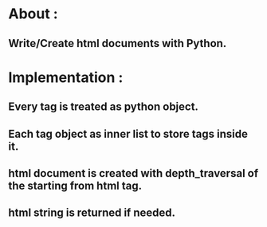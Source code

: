 
# About :
## Write/Create html documents with Python.


# Implementation :
## Every tag is treated as python object.
## Each tag object as inner list to store tags inside it.
## html document is created with depth_traversal of the starting from html tag.
## html string is returned if needed.




